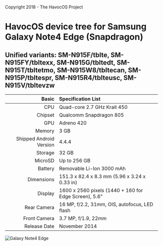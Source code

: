 Copyright 2018 - The HavocOS Project

# HavocOS device tree for Samsung Galaxy Note4 Edge (Snapdragon)
## Unified variants: SM-N915F/tblte, SM-N915FY/tbltexx, SM-N915G/tbltedt, SM-N915T/tbltetmo, SM-N915W8/tbltecan, SM-N915P/tbltespr, SM-N915R4/tblteusc, SM-N915V/tbltevzw

Basic   | Specification List
-------:|:-------------------------
CPU     | Quad-core 2.7 GHz Krait 450
Chipset | Qualcomm Snapdragon 805
GPU     | Adreno 420
Memory  | 3 GB
Shipped Android Version | 4.4.4
Storage | 32 GB
MicroSD | Up to 256 GB
Battery | Removable Li-Ion 3000 mAh
Dimensions | 151.3 x 82.4 x 8.3 mm (5.96 x 3.24 x 0.33 in)
Display | 1600 x 2560 pixels (1440 + 160 for Edge Screen), 5.6"
Rear Camera  | 16 MP, f/2.2, 31mm, OIS, autofocus, LED flash
Front Camera | 3.7 MP, f/1.9, 22mm
Release Date | November 2014

![Galaxy Note4 Edge](https://cdn2.gsmarena.com/vv/pics/samsung/samsung-galaxy-note-edge-01.jpg "Galaxy Note4 Edge")
